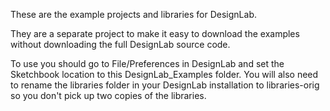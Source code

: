 These are the example projects and libraries for DesignLab.

They are a separate project to make it easy to download the examples without downloading the full DesignLab source code.

To use you should go to File/Preferences in DesignLab and set the Sketchbook location to this DesignLab_Examples folder.
You will also need to rename the libraries folder in your DesignLab installation to libraries-orig so you don't pick up two copies of the libraries.


